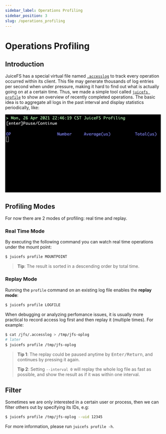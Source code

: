 ```yaml
---
sidebar_label: Operations Profiling
sidebar_position: 3
slug: /operations_profiling
---
```

# Operations Profiling

## Introduction

JuiceFS has a special virtual file named [`.accesslog`](fault_diagnosis_and_analysis.md#access-log) to track every operation occurred within its client. This file may generate thousands of log entries per second when under pressure, making it hard to find out what is actually going on at a certain time. Thus, we made a simple tool called [`juicefs profile`](command_reference.md#juicefs-profile) to show an overview of recently completed operations. The basic idea is to aggregate all logs in the past interval and display statistics periodically, like:

![juicefs-profiling](../images/juicefs-profiling.gif)

## Profiling Modes

For now there are 2 modes of profiling: real time and replay.

### Real Time Mode

By executing the following command you can watch real time operations under the mount point:

```bash
$ juicefs profile MOUNTPOINT
```

> **Tip**: The result is sorted in a descending order by total time.

### Replay Mode

Running the `profile` command on an existing log file enables the **replay mode**:

```bash
$ juicefs profile LOGFILE
```

When debugging or analyzing perfomance issues, it is usually more practical to record access log first and then replay it (multiple times). For example:

```bash
$ cat /jfs/.accesslog > /tmp/jfs-oplog
# later
$ juicefs profile /tmp/jfs-oplog
```

> **Tip 1**: The replay could be paused anytime by <kbd>Enter/Return</kbd>, and continues by pressing it again.
>
> **Tip 2**: Setting `--interval 0` will replay the whole log file as fast as possible, and show the result as if it was within one interval.

## Filter

Sometimes we are only interested in a certain user or process, then we can filter others out by specifying its IDs, e.g:

```bash
$ juicefs profile /tmp/jfs-oplog --uid 12345
```

For more information, please run `juicefs profile -h`.
